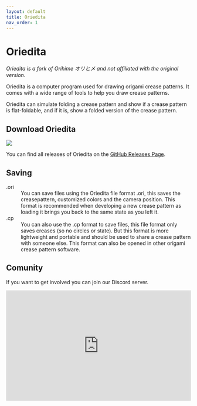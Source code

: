 ```yaml
---
layout: default
title: Oriedita
nav_order: 1
---
```


# Oriedita

_Oriedita is a fork of Orihime オリヒメ and not affiliated with the original version._

Oriedita is a computer program used for drawing origami crease patterns. It comes with a wide range of tools to help you draw crease patterns.

Oriedita can simulate folding a crease pattern and show if a crease pattern is flat-foldable, and if it is, show a folded version of the crease pattern.

## Download Oriedita

[![](https://img.shields.io/github/v/release/oriedita/oriedita?label=Latest%20release&style=for-the-badge)](https://github.com/oriedita/oriedita/releases/latest)

You can find all releases of Oriedita on the [GitHub Releases Page](https://github.com/oriedita/oriedita/releases).

## Saving

<dl>
<dt>.ori</dt>
<dd>You can save files using the Oriedita file format .ori, this saves the creasepattern, customized colors and the camera position. This format is recommended when developing a new crease pattern as loading it brings you back to the same state as you left it.</dd>
<dt>.cp</dt>
<dd>You can also use the .cp format to save files, this file format only saves creases (so no circles or state). But this format is more lightweight and portable and should be used to share a crease pattern with someone else. This format can also be opened in other origami crease pattern software.</dd>
</dl>

## Comunity

If you want to get involved you can join our Discord server.

<iframe src="https://discord.com/widget?id=905741535625244672&theme=light" height="300" style="width:100%;" allowtransparency="true" frameborder="0" sandbox="allow-popups allow-popups-to-escape-sandbox allow-same-origin allow-scripts"></iframe>
